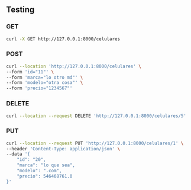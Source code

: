 


## Testing

### GET

```bash
curl -X GET http://127.0.0.1:8000/celulares
```

### POST

```bash
curl --location 'http://127.0.0.1:8000/celulares' \
--form 'id="11"' \
--form 'marca="lo otro md"' \
--form 'modelo="otra cosa"' \
--form 'precio="1234567"'
```

### DELETE

```bash
curl --location --request DELETE 'http://127.0.0.1:8000/celulares/5'
```

### PUT

```bash
curl --location --request PUT 'http://127.0.0.1:8000/celulares/1' \
--header 'Content-Type: application/json' \
--data '{
    "id": "20",
    "marca": "lo que sea",
    "modelo": ".com",
    "precio": 546468761.0
}'
```